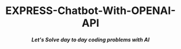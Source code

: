 <h1 align="center">EXPRESS-Chatbot-With-OPENAI-API</h1>

<h5 align="center">Let's Solve day to day coding problems with AI</h5>
